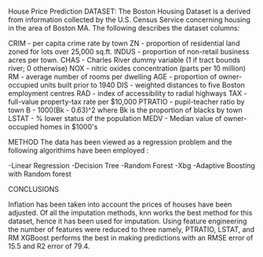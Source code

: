 House Price Prediction 
DATASET: The Boston Housing Dataset is a derived from information collected by the U.S. Census Service concerning housing in the area of Boston MA. 
The following describes the dataset columns:

CRIM - per capita crime rate by town 
ZN - proportion of residential land zoned for lots over 25,000 sq.ft.
INDUS - proportion of non-retail business acres per town.
CHAS - Charles River dummy variable (1 if tract bounds river; 0 otherwise)
NOX - nitric oxides concentration (parts per 10 million)
RM - average number of rooms per dwelling
AGE - proportion of owner-occupied units built prior to 1940
DIS - weighted distances to five Boston employment centres
RAD - index of accessibility to radial highways
TAX - full-value property-tax rate per $10,000
PTRATIO - pupil-teacher ratio by town
B - 1000(Bk - 0.63)^2 where Bk is the proportion of blacks by town
LSTAT - % lower status of the population
MEDV - Median value of owner-occupied homes in $1000's

METHOD The data has been viewed as a regression problem and the following algorithims have been employed :

-Linear Regression
-Decision Tree
-Random Forest
-Xbg
-Adaptive Boosting with Random forest

CONCLUSIONS

Inflation has been taken into account the prices of houses have been adjusted. 
Of all the imputation methods, knn works the best method for this dataset, hence it has been used for imputation.
Using feature engineering the number of features were reduced to three namely, PTRATIO, LSTAT, and RM
XGBoost performs the best in making predictions with an RMSE error of 15.5 and R2 error of 79.4.
